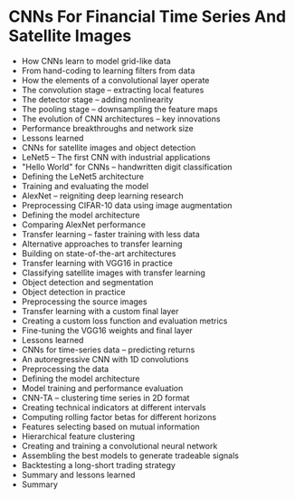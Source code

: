 # CNNs For Financial Time Series And Satellite Images
- How CNNs learn to model grid-like data
- From hand-coding to learning filters from data
- How the elements of a convolutional layer operate
- The convolution stage – extracting local features
- The detector stage – adding nonlinearity
- The pooling stage – downsampling the feature maps
- The evolution of CNN architectures – key innovations
- Performance breakthroughs and network size
- Lessons learned
- CNNs for satellite images and object detection
- LeNet5 – The first CNN with industrial applications
- "Hello World" for CNNs – handwritten digit classification
- Defining the LeNet5 architecture
- Training and evaluating the model
- AlexNet – reigniting deep learning research
- Preprocessing CIFAR-10 data using image augmentation
- Defining the model architecture
- Comparing AlexNet performance
- Transfer learning – faster training with less data
- Alternative approaches to transfer learning
- Building on state-of-the-art architectures
- Transfer learning with VGG16 in practice
- Classifying satellite images with transfer learning
- Object detection and segmentation
- Object detection in practice
- Preprocessing the source images
- Transfer learning with a custom final layer
- Creating a custom loss function and evaluation metrics
- Fine-tuning the VGG16 weights and final layer
- Lessons learned
- CNNs for time-series data – predicting returns
- An autoregressive CNN with 1D convolutions
- Preprocessing the data
- Defining the model architecture
- Model training and performance evaluation
- CNN-TA – clustering time series in 2D format
- Creating technical indicators at different intervals
- Computing rolling factor betas for different horizons
- Features selecting based on mutual information
- Hierarchical feature clustering
- Creating and training a convolutional neural network
- Assembling the best models to generate tradeable signals
- Backtesting a long-short trading strategy
- Summary and lessons learned
- Summary
